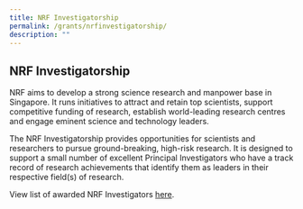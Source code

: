```yaml
---
title: NRF Investigatorship
permalink: /grants/nrfinvestigatorship/
description: ""
---
```

## NRF Investigatorship

NRF aims to develop a strong science research and manpower base in Singapore. It runs initiatives to attract and retain top scientists, support competitive funding of research, establish world-leading research centres and engage eminent science and technology leaders.

The NRF Investigatorship provides opportunities for scientists and researchers to pursue ground-breaking, high-risk research. It is designed to support a small number of excellent Principal Investigators who have a track record of research achievements that identify them as leaders in their respective field(s) of research.

View list of awarded NRF Investigators [here](/files/nrf-website-(nrf-investigators-portfolio)_updated-nov-2022.pdf).